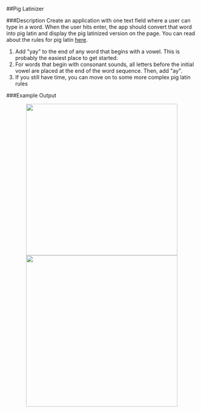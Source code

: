 ##Pig Latinizer

###Description
Create an application with one text field where a user can type in a word. When the user hits enter, the app should convert that word into pig latin and display the pig latinized version on the page. You can read about the rules for pig latin [here](https://en.wikipedia.org/wiki/Pig_Latin#Rules).

1) Add "yay" to the end of any word that begins with a vowel. This is probably the easiest place to get started.
2) For words that begin with consonant sounds, all letters before the initial vowel are placed at the end of the word sequence. Then, add "ay".
3) If you still have time, you can move on to some more complex pig latin rules

###Example Output
<p align="center">
  <img src="https://github.com/upperlinecode/intro-to-swift/blob/master/day-6/images/pl-consonant.png" height="400px" hspace="20">
    <img src="https://github.com/upperlinecode/intro-to-swift/blob/master/day-6/images/pl-vowel.png" height="400px" hspace="20">
</p>
